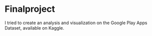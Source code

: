 # Finalproject
I tried  to create an analysis and visualization  on the Google Play Apps Dataset, available on Kaggle. 
